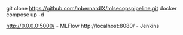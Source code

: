 git clone https://github.com/mbernardIX/mlsecopspipeline.git
docker compose up -d

http://0.0.0.0:5000/ - MLFlow
http://localhost:8080/ - Jenkins
